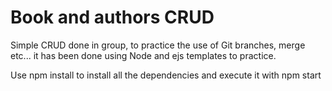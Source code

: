 # Book and authors CRUD

Simple CRUD done in group, to practice the use of Git branches, merge etc... it has been done using Node and ejs templates to practice.

Use npm install to install all the dependencies and execute it with npm start
